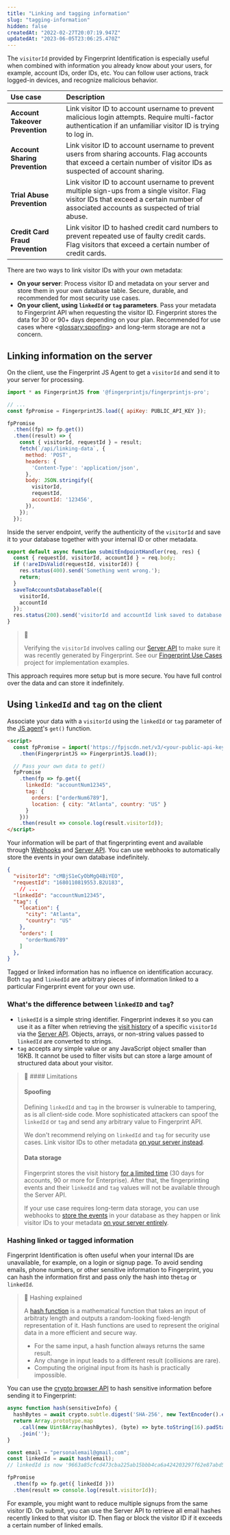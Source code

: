 ```yaml
---
title: "Linking and tagging information"
slug: "tagging-information"
hidden: false
createdAt: "2022-02-27T20:07:19.947Z"
updatedAt: "2023-06-05T23:06:25.470Z"
---
```

The `visitorId` provided by Fingerprint Identification is especially useful when combined with information you already know about your users, for example, account IDs, order IDs, etc. You can follow user actions, track logged-in devices, and recognize malicious behavior.

| Use case                         | Description                                                                                                                                                                               |
| :------------------------------- | :---------------------------------------------------------------------------------------------------------------------------------------------------------------------------------------- |
| **Account Takeover Prevention**  | Link visitor ID to account username to prevent malicious login attempts. Require multi-factor authentication if an unfamiliar visitor ID is trying to log in.                             |
| **Account Sharing Prevention**   | Link visitor ID to account username to prevent users from sharing accounts.  Flag accounts that exceed a certain number of visitor IDs as suspected of account sharing.                   |
| **Trial Abuse Prevention**       | Link visitor ID to account username to prevent multiple sign-ups from a single visitor. Flag visitor IDs that exceed a certain number of associated accounts as suspected of trial abuse. |
| **Credit Card Fraud Prevention** | Link visitor ID to hashed credit card numbers to prevent repeated use of faulty credit cards. Flag visitors that exceed a certain number of credit cards.                                 |

There are two ways to link visitor IDs with your own metadata: 

- **On your server**:  Process visitor ID and metadata on your server and store them in your own database table. Secure, durable, and recommended for most security use cases.
- **On your client, using `linkedId` or `tag` parameters**. Pass your metadata to Fingerprint API when requesting the visitor ID. Fingerprint stores the data for 30 or 90+ days depending on your plan. Recommended for use cases where <<glossary:spoofing>> and long-term storage are not a concern.

## Linking information on the server

On the client, use the Fingerprint JS Agent to get a `visitorId` and send it to your server for processing.

```javascript client/login.js
import * as FingerprintJS from '@fingerprintjs/fingerprintjs-pro';

// ...
const fpPromise = FingerprintJS.load({ apiKey: PUBLIC_API_KEY });

fpPromise
  .then((fp) => fp.get())
  .then((result) => {
    const { visitorId, requestId } = result;
    fetch(`/api/linking-data`, {
      method: 'POST',
      headers: {
        'Content-Type': 'application/json',
      },
      body: JSON.stringify({
        visitorId,
        requestId,
        accountId: '123456',
      }),
    });
  });
```

Inside the server endpoint, verify the authenticity of the `visitorId` and save it to your database together with your internal ID or other metadata. 

```javascript server/api/linking-data.js
export default async function submitEndpointHandler(req, res) {
  const { requestId, visitorId, accountId } = req.body;
  if (!areIDsValid(requestId, visitorId)) {
    res.status(400).send('Something went wrong.');
    return;
  }
  saveToAccountsDatabaseTable({
    visitorId, 
    accountId
  });
  res.status(200).send('visitorId and accountId link saved to database');
}
```

> 📘 
> 
> Verifying the `visitorId` involves calling our [Server API](https://dev.fingerprint.com/docs/server-api) to make sure it was recently generated by Fingerprint. See our [Fingerprint Use Cases](https://github.com/fingerprintjs/fingerprintjs-pro-use-cases) project for implementation examples.

This approach requires more setup but is more secure. You have full control over the data and can store it indefinitely. 

## Using `linkedId` and `tag` on the client

Associate your data with a `visitorId` using the `linkedId` or `tag` parameter of the [JS agent](https://dev.fingerprint.com/docs/js-agent#linkedid)'s `get()` function.

```html Sending linked ID and metadata to Fingerprint API
<script>
  const fpPromise = import('https://fpjscdn.net/v3/<your-public-api-key>')
    .then(FingerprintJS => FingerprintJS.load());

  // Pass your own data to get()
  fpPromise
    .then(fp => fp.get({
      linkedId: "accountNum12345",
      tag: {
        orders: ["orderNum6789"],
      	location: { city: "Atlanta", country: "US" }
      } 
  	}))
    .then(result => console.log(result.visitorId));
</script>
```

Your information will be part of that fingerprinting event and available through [Webhooks](https://dev.fingerprint.com/docs/webhooks) and [Server API](https://dev.fingerprint.com/docs/server-api). You can use webhooks to automatically store the events in your own database indefinitely. 

```json Event data
{
  "visitorId": "cMBjS1eCyObMgQ4BiYEO",
  "requestId": "1680110819553.B2U183",
	// ...
  "linkedId": "accountNum12345",
  "tag": {
    "location": {
      "city": "Atlanta",
      "country": "US"
    },
    "orders": [
      "orderNum6789"
    ]
  },
}
```

Tagged or linked information has no influence on identification accuracy. Both `tag` and `linkedId` are arbitrary pieces of information linked to a particular Fingerprint event for your own use.

### What's the difference between `linkedID` and `tag`?

- `linkedId` is a simple string identifier. Fingerprint indexes it so you can use it as a filter when retrieving the [visit history](https://dev.fingerprint.com/docs/server-api#get-visitor-history-identification-only) of a specific `visitorId` via the [Server API](https://dev.fingerprint.com/docs/server-api). Objects, arrays, or non-string values passed to `linkedId` are converted to strings.
- `tag` accepts any simple value or any JavaScript object smaller than 16KB. It cannot be used to filter visits but can store a large amount of structured data about your visitor.

> 🚧 #### Limitations
> 
> #### Spoofing
> 
> Defining `linkedId` and `tag` in the browser is vulnerable to tampering, as is all client-side code. More sophisticated attackers can spoof the `linkedId` or `tag` and send any arbitrary value to Fingerprint API.
> 
> We don't recommend relying on `linkedId` and `tag` for security use cases. Link visitor IDs to other metadata [on your server instead](#linking-information-on-the-server). 
> 
> #### Data storage
> 
> Fingerprint stores the visit history [for a limited time](https://dev.fingerprint.com/docs/account-limits) (30 days for accounts, 90 or more for Enterprise). After that, the fingerprinting events and their `linkedId` and `tag` values will not be available through the Server API.
> 
> If your use case requires long-term data storage, you can use webhooks to [store the events](https://dev.fingerprint.com/docs/saving-visitor-information) in your database as they happen or link visitor IDs to your metadata [on your server entirely](#linking-information-on-the-server).

### Hashing linked or tagged information

Fingerprint Identification is often useful when your internal IDs are unavailable, for example, on a login or signup page. To avoid sending emails, phone numbers, or other sensitive information to Fingerprint, you can hash the information first and pass only the hash into the`tag` or `linkedId`.

> 📘 Hashing explained
> 
> A [hash function](https://en.wikipedia.org/wiki/Hash_function) is a mathematical function that takes an input of arbitraty length and outputs a random-looking fixed-length representation of it. Hash functions are used to represent the original data in a more efficient and secure way.
> 
> - For the same input, a hash function always returns the same result. 
> - Any change in input leads to a different result (collisions are rare). 
> - Computing the original input from its hash is practically impossible.

You can use the [crypto browser API](https://developer.mozilla.org/en-US/docs/Web/API/Crypto) to hash sensitive information before sending it to Fingerprint: 

~~~javascript Hashing information before passing it to \`linkedId\`
async function hash(sensitiveInfo) {
  hashBytes = await crypto.subtle.digest('SHA-256', new TextEncoder().encode(sensitiveInfo));
  return Array.prototype.map
    .call(new Uint8Array(hashBytes), (byte) => byte.toString(16).padStart(2, '0'))
    .join('');
}

const email = "personalemail@gmail.com";
const linkedId = await hash(email);
// linkedId is now '9663a85cfcd473cba225ab15bbb4ca6a424203297f62e87abd5fa897a6f0aef7'

fpPromise
  .then(fp => fp.get({ linkedId	}))
  .then(result => console.log(result.visitorId));
~~~

For example, you might want to reduce multiple signups from the same visitor ID. On submit, you can use the Server API to retrieve all email hashes recently linked to that visitor ID. Then flag or block the visitor ID if it exceeds a certain number of linked emails.